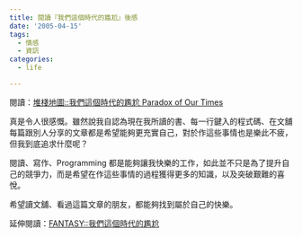 ```yaml
---
title: 閱讀『我們這個時代的尷尬』後感
date: '2005-04-15'
tags:
  - 情感
  - 資訊
categories:
  - life

---
```

閱讀：[堆棧地圖::我們這個時代的尷尬 Paradox of Our Times](http://spaces.msn.com/members/mkaederi/Blog/cns%211pYSvOgxNSVAdl5xiNKZBE6A%211481.entry)  
  
真是令人很感慨。雖然說我自認為現在我所讀的書、每一行鍵入的程式碼、在文舖每篇跟別人分享的文章都是希望能夠更充實自己，對於作這些事情也是樂此不疲，但我到底追求什麼呢？  
  
閱讀、寫作、Programming 都是能夠讓我快樂的工作，如此並不只是為了提升自己的競爭力，而是希望在作這些事情的過程獲得更多的知識，以及突破艱難的喜悅。  
  
希望讀文舖、看過這篇文章的朋友，都能夠找到屬於自己的快樂。  
  
延伸閱讀：[FANTASY::我們這個時代的尷尬](http://www.neptunic.idv.tw/blog/index.php?op=ViewArticle&articleId=318&blogId=2)